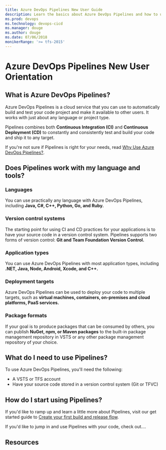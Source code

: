 ```yaml
---
title: Azure DevOps Pipelines New User Guide  
description: Learn the basics about Azure DevOps Pipelines and how to use it to automatically build and release code.
ms.prod: devops
ms.technology: devops-cicd
ms.manager: douge
ms.author: douge
ms.date: 07/06/2018
monikerRange: '>= tfs-2015'
---
```


# Azure DevOps Pipelines New User Orientation

## What is Azure DevOps Pipelines?

Azure DevOps Pipelines is a cloud service that you can use to automatically build and test your code project and make it available to other users. It works with just about any language or project type.

Pipelines combines both **Continuous Integration (CI)** and **Continuous Deployment (CD)** to constantly and consistently test and build your code and ship it to any target. 

If you're not sure if Pipelines is right for your needs, read [Why Use Azure DevOps Pipelines?](why-use-pipelines.md).

## Does Pipelines work with my language and tools?

### Languages

You can use practically any language with Azure DevOps Pipelines, including **Java, C#, C++, Python, Go, and Ruby.**

### Version control systems

The starting point for using CI and CD practices for your applications is to have your source code in a version control system. Pipelines supports two forms of version control: **Git and Team Foundation Version Control.**

### Application types

You can use Azure DevOps Pipelines with most application types, including **.NET, Java, Node, Android, Xcode, and C++.**

### Deployment targets

Azure DevOps Pipelines can be used to deploy your code to multiple targets, such as **virtual machines, containers, on-premises and cloud platforms, PaaS services.**

### Package formats

If your goal is to produce packages that can be consumed by others, you can publish **NuGet, npm, or Maven packages** to the built-in package management repository in VSTS or any other package management repository of your choice.

## What do I need to use Pipelines?

To use Azure DevOps Pipelines, you'll need the following:

* A VSTS or TFS account
* Have your source code stored in a version control system (Git or TFVC)

## How do I start using Pipelines?

If you'd like to ramp up and learn a little more about Pipelines, visit our get started guide to [Create your first build and release flow](../get-started-designer.md).

If you'd like to jump in and use Pipelines with your code, check out....

## Resources